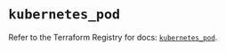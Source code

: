 # `kubernetes_pod`

Refer to the Terraform Registry for docs: [`kubernetes_pod`](https://registry.terraform.io/providers/hashicorp/kubernetes/2.34.0/docs/resources/pod).
